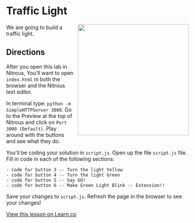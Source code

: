 # Traffic Light

<img src="https://s3.amazonaws.com/after-school-assets/traffic_light.gif" hspace="10" align="right" width="300px">

We are going to build a traffic light.

## Directions

After you open this lab in Nitrous, You'll want to open `index.html` in both the browser and the Nitrous text editor. 

In terminal type: `python -m SimpleHTTPServer 3000`. Go to the Preview at the top of Nitrous and click on `Port 3000 (Default)`. Play around with the buttons and see what they do.



You'll be coding your solution in `script.js`. Open up the file `script.js` file. Fill in code in each of the following sections:
  ```
  - code for button 3 -- Turn the light Yellow 
  - code for button 4 -- Turn the light Green
  - code for button 5 -- Say GO!
  - code for button 6 -- Make Green Light Blink -- Extension!!
  ```

Save your changes to `script.js`. Refresh the page in the browser to see your changes!


<a href='https://learn.co/lessons/jquery-traffic-light' data-visibility='hidden'>View this lesson on Learn.co</a>
